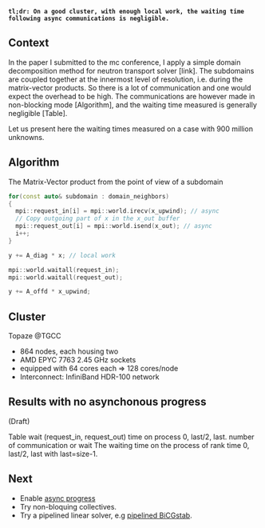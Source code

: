 <!--
title: Async communications are effective
slug: notes/async-communications
date: 2023-04-05
description: Async communications.
categories: MPI
-->

**`tl;dr: On a good cluster, with enough local work, the waiting time following async communications is negligible.`**

## Context

In the paper I submitted to the mc conference, I apply a simple domain decomposition method for neutron transport solver [link]. The subdomains are coupled together at the innermost level of resolution, i.e. during the matrix-vector products. So there is a lot of communication and one would expect the overhead to be high. The communications are however made in non-blocking mode [Algorithm], and the waiting time measured is generally negligible [Table].

Let us present here the waiting times measured on a case with 900 million unknowns.

## Algorithm

The Matrix-Vector product from the point of view of a subdomain

```cpp
for(const auto& subdomain : domain_neighbors)
{
  mpi::request_in[i] = mpi::world.irecv(x_upwind); // async
  // Copy outgoing part of x in the x_out buffer
  mpi::request_out[i] = mpi::world.isend(x_out); // async
  i++;
}

y += A_diag * x; // local work

mpi::world.waitall(request_in);
mpi::world.waitall(request_out);

y += A_offd * x_upwind;
```

## Cluster

Topaze @TGCC

- 864 nodes, each housing two
- AMD EPYC 7763 2.45 GHz sockets
- equipped with 64 cores each => 128 cores/node
- Interconnect: InfiniBand HDR-100 network

## Results with no asynchonous progress

(Draft)

Table wait (request_in, request_out) time on process 0, last/2, last.
number of communication or wait
The waiting time on the process of rank time 0, last/2, last with last=size-1.

## Next

- Enable [async progress](https://www.intel.com/content/www/us/en/docs/mpi-library/developer-guide-linux/2021-6/asynchronous-progress-control.html)
- Try non-bloquing collectives.
- Try a pipelined linear solver, e.g [pipelined BiCGstab](https://www.sciencedirect.com/science/article/abs/pii/S0167819117300406).
